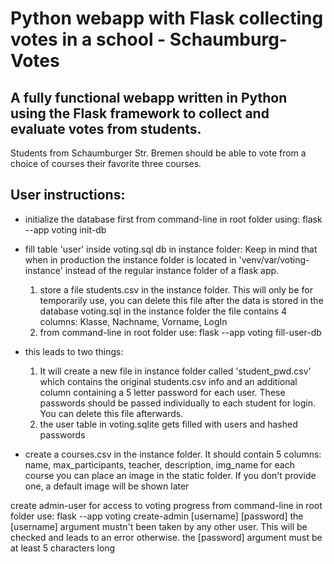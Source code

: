# Python webapp with Flask collecting votes in a school - Schaumburg-Votes

## A fully functional webapp written in Python using the Flask framework to collect and evaluate votes from students.

Students from Schaumburger Str. Bremen should be able to vote from a choice of courses their favorite three courses. 

## User instructions:
- initialize the database first from command-line in root folder using:
    flask --app voting init-db

- fill table 'user' inside voting.sql db in instance folder:
    Keep in mind that when in production the instance folder is located in 'venv/var/voting-instance' instead of the regular instance folder of a flask app.
    1. store a file students.csv in the instance folder.
    This will only be for temporarily use, you can delete this file after the data is stored in the database voting.sql in the instance folder
    the file contains 4 columns:
        Klasse, Nachname, Vorname, LogIn
    2. from command-line in root folder use:
        flask --app voting fill-user-db

- this leads to two things:
    1. It will create a new file in instance folder called 'student_pwd.csv' which contains the original students.csv info and an additional column containing a 5 letter password for each user. 
    These passwords should be passed individually to each student for login.
    You can delete this file afterwards.
    2. the user table in voting.sqlite gets filled with users and hashed passwords

- create a courses.csv in the instance folder.
    It should contain 5 columns:
        name, max_participants, teacher, description, img_name
    for each course you can place an image in the static folder. 
    If you don't provide one, a default image will be shown later

create admin-user for access to voting progress 
    from command-line in root folder use:
        flask --app voting create-admin [username] [password]
    the [username] argument mustn't been taken by any other user. This will be checked and leads to an error otherwise.
    the [password] argument must be at least 5 characters long

    


    

